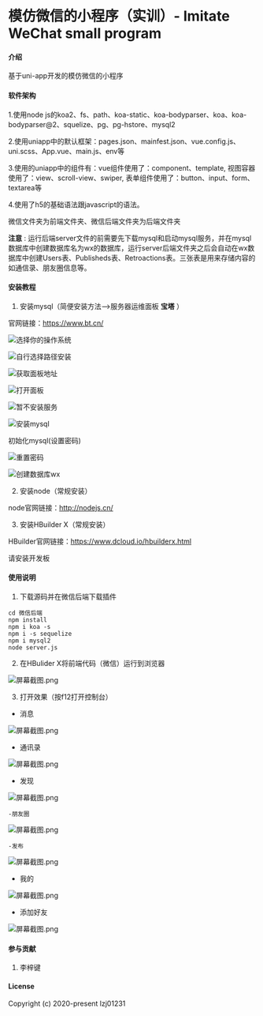 # 模仿微信的小程序（实训）- Imitate WeChat small program

#### 介绍
基于uni-app开发的模仿微信的小程序

#### 软件架构
1.使用node js的koa2、fs、path、koa-static、koa-bodyparser、koa、koa-bodyparser@2、squelize、pg、pg-hstore、mysql2

2.使用uniapp中的默认框架：pages.json、mainfest.json、vue.config.js、uni.scss、App.vue、main.js、env等

3.使用的uniapp中的组件有：vue组件使用了：component、template, 视图容器使用了：view、scroll-view、swiper, 表单组件使用了：button、input、form、textarea等

4.使用了h5的基础语法跟javascript的语法。

微信文件夹为前端文件夹、微信后端文件夹为后端文件夹

**注意** : 运行后端server文件的前需要先下载mysql和启动mysql服务，并在mysql数据库中创建数据库名为wx的数据库，运行server后端文件夹之后会自动在wx数据库中创建Users表、Publisheds表、Retroactions表。三张表是用来存储内容的如通信录、朋友圈信息等。

#### 安装教程

1.  安装mysql（简便安装方法-->服务器运维面板 **宝塔** ）

官网链接：https://www.bt.cn/

![选择你的操作系统](https://images.gitee.com/uploads/images/2021/0629/210656_27b5e8b8_8450609.png "屏幕截图.png")

![自行选择路径安装](https://images.gitee.com/uploads/images/2021/0629/211035_d29e2c06_8450609.png "屏幕截图.png")

![获取面板地址](https://images.gitee.com/uploads/images/2021/0629/213833_35742fdd_8450609.png "屏幕截图.png")

![打开面板](https://images.gitee.com/uploads/images/2021/0629/213928_b968fa7a_8450609.png "屏幕截图.png")

![暂不安装服务](https://images.gitee.com/uploads/images/2021/0629/214024_d213cab5_8450609.png "屏幕截图.png")

![安装mysql](https://images.gitee.com/uploads/images/2021/0629/214127_0ca32f2d_8450609.png "屏幕截图.png")

初始化mysql(设置密码)

![重置密码](https://images.gitee.com/uploads/images/2021/0629/221830_0f8b43cf_8450609.png "屏幕截图.png")

![创建数据库wx](https://images.gitee.com/uploads/images/2021/0629/221954_b3de7867_8450609.png "屏幕截图.png")

2.  安装node（常规安装）

node官网链接：http://nodejs.cn/

3.  安装HBuilder X（常规安装）

HBuilder官网链接：https://www.dcloud.io/hbuilderx.html

请安装开发板

#### 使用说明

1.  下载源码并在微信后端下载插件
```
cd 微信后端
npm install
npm i koa -s
npm i -s sequelize
npm i mysql2
node server.js
```
2.  在HBulider X将前端代码（微信）运行到浏览器

![](https://images.gitee.com/uploads/images/2021/0629/205002_27f03426_8450609.png "屏幕截图.png")

3.  打开效果（按f12打开控制台）
- 消息

![](https://images.gitee.com/uploads/images/2021/0629/205810_fe0fcebe_8450609.png "屏幕截图.png")

- 通讯录

![](https://images.gitee.com/uploads/images/2021/0629/223312_b6bb2dc2_8450609.png "屏幕截图.png")

- 发现

![](https://images.gitee.com/uploads/images/2021/0629/222700_d5cbbcf6_8450609.png "屏幕截图.png")

    -朋友圈

![](https://images.gitee.com/uploads/images/2021/0629/223040_f8ad8732_8450609.png "屏幕截图.png")

    -发布

![](https://images.gitee.com/uploads/images/2021/0629/222938_c8dff27c_8450609.png "屏幕截图.png")

- 我的

![](https://images.gitee.com/uploads/images/2021/0629/213241_2001620e_8450609.png "屏幕截图.png")

- 添加好友

![](https://images.gitee.com/uploads/images/2021/0629/223253_4fb37701_8450609.png "屏幕截图.png")

#### 参与贡献

1.  李梓键

#### License

Copyright (c) 2020-present lzj01231